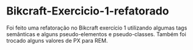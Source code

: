 # Bikcraft-Exercicio-1-refatorado

Foi feito uma refatoração no Bikcraft exercício 1 utilizando algumas tags semânticas e alguns pseudo-elementos e pseudo-classes.
Também foi trocado alguns valores de PX para REM.
